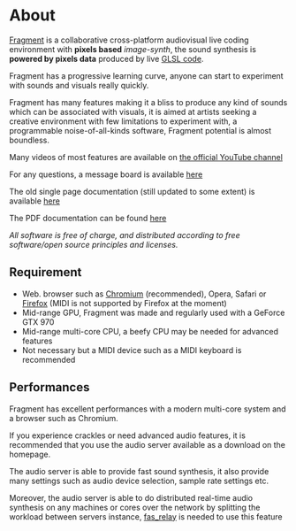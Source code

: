 # About

[Fragment](https://www.fsynth.com) is a collaborative cross-platform audiovisual live coding environment with **pixels based** *image-synth*, the sound synthesis is **powered by pixels data** produced by live [GLSL code](https://en.wikipedia.org/wiki/OpenGL_Shading_Language).

Fragment has a progressive learning curve, anyone can start to experiment with sounds and visuals really quickly.

Fragment has many features making it a bliss to produce any kind of sounds which can be associated with visuals, it is aimed at artists seeking a creative environment with few limitations to experiment with, a programmable noise-of-all-kinds software, Fragment potential is almost boundless.

Many videos of most features are available on [the official YouTube channel](https://www.youtube.com/channel/UC2CJFT1_ybPcTNlT6bVG0WQ)

For any questions, a message board is available [here](https://quiet.fsynth.com/)

The old single page documentation (still updated to some extent) is available [here](https://www.fsynth.com/maml_documentation.html)

The PDF documentation can be found [here](https://www.fsynth.com/pdf/fragment_documentation.pdf)

*All software is free of charge, and distributed according to free software/open source principles and licenses.*

## Requirement

- Web. browser such as [Chromium](https://fr.wikipedia.org/wiki/Chromium_(navigateur_web)) (recommended), Opera, Safari or [Firefox](https://www.mozilla.org/fr/firefox/new) (MIDI is not supported by Firefox at the moment)
- Mid-range GPU, Fragment was made and regularly used with a GeForce GTX 970
- Mid-range multi-core CPU, a beefy CPU may be needed for advanced features
- Not necessary but a MIDI device such as a MIDI keyboard is recommended

## Performances

Fragment has excellent performances with a modern multi-core system and a browser such as Chromium.

If you experience crackles or need advanced audio features, it is recommended that you use the audio server available as a download on the homepage.

The audio server is able to provide fast sound synthesis, it also provide many settings such as audio device selection, sample rate settings etc.

Moreover, the audio server is able to do distributed real-time audio synthesis on any machines or cores over the network by splitting the workload between servers instance, [fas_relay](https://github.com/grz0zrg/fsynth/tree/master/fas_relay) is needed to use this feature